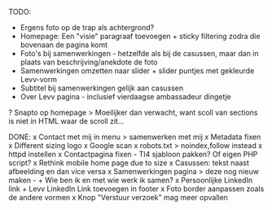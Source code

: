 TODO:
- Ergens foto op de trap als achtergrond?
- Homepage: Een "visie" paragraaf toevoegen + sticky filtering zodra die bovenaan de pagina komt
- Foto's bij samenwerkingen - hetzelfde als bij de casussen, maar dan in plaats van beschrijving/anekdote de foto
- Samenwerkingen omzetten naar slider + slider puntjes met gekleurde Levv-vorm
- Subtitel bij samenwerkingen gelijk aan casussen
- Over Levv pagina - inclusief vierdaagse ambassadeur dingetje

? Snapto op homepage > Moeilijker dan verwacht, want scoll van sections is niet in HTML waar de scroll zit...

DONE:
x Contact met mij in menu > samenwerken met mij
x Metadata fixen
x Different sizing logo
x Google scan
x robots.txt > noindex,follow instead
x httpd instellen
x Contactpagina fixen - TI4 sjabloon pakken? Of eigen PHP script?
x Rethink mobile home page due to size
x Casussen: tekst naast afbeelding en dan vice versa
x Samenwerkingen pagina > deze nog nieuw maken - + Wie ben ik en met wie werk ik samen?
x Persoonlijke LinkedIn link + Levv LinkedIn Link toevoegen in footer
x Foto border aanpassen zoals de andere vormen
x Knop "Verstuur verzoek" mag meer opvallen
